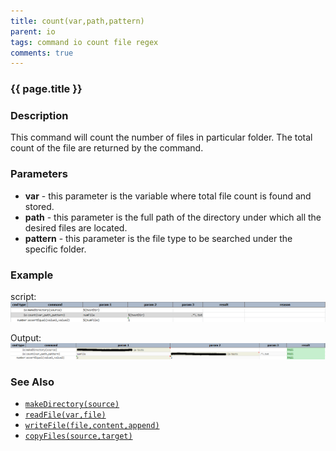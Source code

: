 ```yaml
---
title: count(var,path,pattern) 
parent: io
tags: command io count file regex
comments: true
---
```



### {{ page.title }}

### Description
This command will count the number of files in particular folder.  The total count of the file are returned by the 
command.


### Parameters
- **var** \- this parameter is the variable where total file count is found and stored.
- **path** \- this parameter is the full path of the directory under which all the desired files are located.
- **pattern** \- this parameter is the file type to be searched under the specific folder.


### Example
script:<br/>
![script](image/count_01.png)


Output:<br/>
![output](image/count_02.png)


### See Also
- [`makeDirectory(source)`](makeDirectory(source))
- [`readFile(var,file)`](readFile(var,file))
- [`writeFile(file,content,append)`](writeFile(file,content,append))
- [`copyFiles(source,target)`](copyFiles(source,target))
